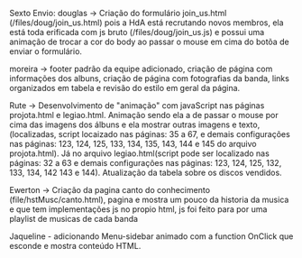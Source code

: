 Sexto Envio:
  douglas -> Criação do formulário join_us.html (/files/doug/join_us.html) pois a HdA está recrutando novos membros, ela está toda erificada com js bruto (/files/doug/join_us.js) e possui uma animação de trocar a cor do body ao passar o mouse em cima do botõa de enviar o formulário.
 
 moreira -> footer padrão da equipe adicionado, criação de página com informações dos albuns, criação de página com fotografias da banda, links organizados em tabela e revisão do estilo em geral da página.

  Rute -> Desenvolvimento de "animação" com javaScript nas páginas projota.html e legiao.html. Animação sendo ela a de passar o mouse por cima das imagens dos álbuns e ela mostrar outras imagens e texto, (localizadas, script locaizado nas páginas: 35 a 67, e demais configurações nas páginas: 123, 124, 125, 133, 134, 135, 143, 144 e 145 do arquivo projota.html). Já no arquivo legiao.html(script pode ser localizado nas páginas: 32 a 63 e demais configurações nas páginas: 123, 124, 125, 132, 133, 134, 142 143 e 144). Atualização da tabela sobre os discos vendidos.

  Ewerton -> Criação da pagina canto do conhecimento (file/hstMusc/canto.html), pagina e mostra um pouco da historia da musica e que tem implementações js no propio html, js foi feito para por uma playlist de musicas de cada banda 
  
  Jaqueline - adicionando Menu-sidebar animado com a  function OnClick que esconde e mostra conteúdo HTML.
